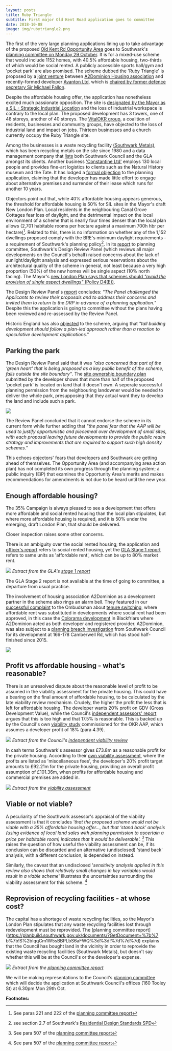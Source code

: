 ```yaml
---
layout: posts
title: Ruby Triangle
subtitle: First major Old Kent Road application goes to committee
date: 2018-10-08
image: img/rubytriangle2.png
---
```

The first of the very large planning applications lining up to take advantage of the proposed [Old Kent Rd Opportunity Area](https://35percent.org/2016-11-21-old-kent-road-aap-loopholes/) goes to Southwark's [planning committee on Monday 29 October](https://moderngov.southwark.gov.uk/ieListDocuments.aspx?CId=119&MId=6270&Ver=4).  It is for a mixed-use scheme that would include 1152 homes, with 40.5% affordable housing, two-thirds of which would be social rented.  A publicly accessible sports hall/gym and 'pocket park' are also promised. The scheme dubbed the 'Ruby Triangle' is proposed by a [joint venture](https://beta.companieshouse.gov.uk/company/10733947/charges) between [A2Dominion Housing association](https://www.a2dominion.co.uk) and recently-formed developer [Avanton Ltd](https://www.avanton.co.uk), which is [chaired by former defence secretary Sir Michael Fallon](https://www.thetimes.co.uk/article/michael-fallon-takes-on-property-job-with-avanton-nvgttjprt). 

Despite the affordable housing offer, the application has nonetheless excited much passionate opposition.  The site is [designated by the Mayor as a SIL - Strategic Industrial Location](https://www.london.gov.uk/what-we-do/planning/london-plan/current-london-plan/london-plan-chapter-two-londons-places/policy-3) and the loss of industrial workspace is contrary to the local plan. The proposed development has 3 towers, one of 48 storeys, another of 40 storeys.  The [VitalOKR group](https://www.vitalokr.com/), a coalition of residents, businesses and community groups, have objected to the loss of industrial land and impact on jobs.  Thirteen businesses and a church currently occupy the Ruby Triangle site. 

Among the businesses is a waste recycling facility [(Southwark Metals)](https://www.southwarkmetals.co.uk/), which has been recycling metals on the site since 1980 and a data management company that [lists](https://www.dajon.co.uk/clients) both Southwark Council and the GLA amongst its clients. Another business ['Constantine Ltd'](https://www.const.co.uk) employs 130 local people and provides fine-art logistics to clients such as the Natural History museum and the Tate. It has lodged a [formal objection](https://planbuild.southwark.gov.uk/documents/?GetDocument=%7b%7b%7b!4ZMeZ3p9kp4Z69c9aEnicQ%3d%3d!%7d%7d%7d) to the planning application, claiming that the developer has made little effort to engage about alternative premises and surrender of their lease which runs for another 10 years.

Objectors point out that, while 40% affordable housing appears generous, the threshold for affordable housing is 50% for SIL sites in the Mayor's draft New London Plan. Local residents in the neighbouring Canal Grove Cottages fear loss of daylight, and the detrimental impact on the local environment of a scheme that is nearly four times denser than the local plan allows (2,701 habitable rooms per hectare against a maximum 700h hbr per hectare)[^1]. Related to this, there is no information on whether any of the 1,152 dwellings proposed comply with the BRE's minimum daylight requirements - a requirement of Southwark's planning policy[^2]. In its [report](https://planbuild.southwark.gov.uk/documents/?GetDocument=%7b%7b%7b!zwzcnVTSKTErmZbXhytUAA%3d%3d!%7d%7d%7d) to planning committee, Southwark's Design Review Panel (which reviews all major developments on the Council's behalf) raised concerns about the lack of sunlight/daylight analysis and expressed serious reservations about the architectural quality of the scheme in general, not least because a very high proportion (50%) of the new homes will be single aspect (10% north facing). The Mayor's [new London Plan says that schemes should _"avoid the provision of single aspect dwellings"_ (Policy D4(E))](https://www.london.gov.uk/what-we-do/planning/london-plan/new-london-plan/draft-new-london-plan/chapter-3-design/policy-d4-housing-quality-and-standards).

The Design Review Panel's [report](https://planbuild.southwark.gov.uk/documents/?GetDocument=%7b%7b%7b!zwzcnVTSKTErmZbXhytUAA%3d%3d!%7d%7d%7d) concludes: _"The Panel challenged the Applicants to review their proposals and to address their concerns and invited them to return to the DRP in advance of a planning application."_ Despite this the application is going to committee without the plans having been reviewed and re-assessed by the Review Panel. 

Historic England has also [objected](https://planbuild.southwark.gov.uk/documents/?GetDocument=%7b%7b%7b!ppujvFz2GMyfCX3WMr9UGw%3d%3d!%7d%7d%7d) to the scheme, arguing that _"tall building development should follow a plan-led approach rather than a reaction to speculative development applications."_

## Parking the park

The Design Review Panel said that it was _"also concerned that part of the ‘green heart’ that is being proposed as a key public benefit of the scheme, falls outside the site boundary"_.  The [site ownership boundary plan](https://planbuild.southwark.gov.uk/documents/?GetDocument=%7b%7b%7b!lHNsESl4052kei4QPoSJoQ%3d%3d!%7d%7d%7d) submitted by the developer shows that more than half of the proposed 'pocket park' is located on land that it doesn't own.  A seperate successful planning permission from the neighbouring landowner would be needed to deliver the whole park, presupposing that they actual want they to develop the land and include such a park.

![](https://35percent.org/img/rubytriangleownership.png)

The Review Panel concluded that it cannot endorse the scheme in its current form while further adding that _"the panel fear that the AAP will be used to justify opportunistic and piecemeal over development of small sites, with each proposal leaving future developments to provide the public realm strategy and improvements that are required to support such high density schemes."_

This echoes objectors' fears that developers and Southwark are getting ahead of themselves.  The Opportunity Area (and accompanying area action plan) has not completed its own progress through the planning system; a public inquiry (EiP) that examines the Opportunity Area's merits and makes recommendations for amendments is not due to be heard until the new year.
 
## Enough affordable housing?
 
The 35% Campaign is always pleased to see a development that offers more affordable and social rented housing than the local plan stipulates, but where more affordable housing is required, and it is 50% under the emerging, draft London Plan, that should be delivered.  

Closer inspection raises some other concerns.

There is an ambiguity over the social rented housing; the application and [officer's report](https://planbuild.southwark.gov.uk/documents/?GetDocument=%7b%7b%7b!S%2bIqqCm1W5sBBPLbS6aFWQ%3d%3d!%7d%7d%7d) refers to social rented housing, yet the [GLA Stage 1 report](https://www.london.gov.uk/sites/default/files/PAWS/media_id_414643/ruby_triangle_sandgate_street_report.pdf)   refers to same units as 'affordable rent', which can be up to 80% market rent. 

![](https://35percent.org/img/rubytrianglegla.png)
*Extract from the GLA's [stage 1 report](https://planbuild.southwark.gov.uk/documents/?GetDocument=%7b%7b%7b!2AGS3H6reesxTcyamvOlcw%3d%3d!%7d%7d%7d)*

The GLA Stage 2 report is not available at the time of going to committee, a departure from usual practice.

The involvement of housing association A2Dominion as a development partner in the scheme also rings an alarm bell.  They featured in our [successful complaint](https://35percent.org/2016-12-12-ombudsman-slams-southwark-for-no-s106-monitoring/) to the Ombudsman about [tenure switching](https://35percent.org/redefining-social-rent/), where affordable rent was substituted in developments where social rent had been approved, in this case the [Colorama development](https://35percent.org/2016-02-16-the-affordable-housing-mirage/#a2dominion-tenure-switch-example) in Blackfriars where A2Dominion acted as both developer and registered provider. A2Dominion, was also subject to a [planning breach investigation](https://planning.southwark.gov.uk/online-applications/enforcementDetails.do?previousCaseType=Property&keyVal=_STHWR_ECAPR_7108&previousCaseNumber=_STHWR_PROPLPI_116659_1&previousCaseUprn=200003453347&activeTab=summary&previousKeyVal=_STHWR_PROPLPI_116659_1) from Southwark Council for its development at 166-178 Camberwell Rd, which has stood half-finished since 2015.

![](https://crappistmartin.github.io/images/wyndhamcamberwell.jpg)
  
## Profit vs affordable housing - what's reasonable?
There is an unresolved dispute about the reasonable level of profit to be assumed in the viability assessment for the private housing.  This could have a bearing on the final amount of affordable housing, to be calculated by the late viability review mechanism.  Crudely, the higher the profit the less that is left for affordable housing. The developer wants 20% profit on GDV (Gross Development Value), while the Council's [independent assessors' report](https://planbuild.southwark.gov.uk/documents/?GetDocument=%7b%7b%7b!7xk%2fKitlYCgrfYEbtqBRDA%3d%3d!%7d%7d%7d) argues that this is too high and that 17.5% is reasonable. This is backed up by the Council's own [viability study](https://www.southwark.gov.uk/assets/attach/1937/Old%20Kent%20Road%20viability%20study%202016.pdf) commissioned for the OKR AAP, which assumes a developer profit of 18% (para 4.39).

![](https://35percent.org/img/gvadisputeprofit.png)
*Extract from the Council's [independent viability review](https://planbuild.southwark.gov.uk/documents/?GetDocument=%7b%7b%7b!7xk%2fKitlYCgrfYEbtqBRDA%3d%3d!%7d%7d%7d)*

In cash terms Southwark's assessor gives £73.8m as a reasonable profit for the private housing.  According to their [own viability assessment](https://planbuild.southwark.gov.uk/documents/?GetDocument=%7b%7b%7b!oY11bGc7aC6RJOzPXGXlpQ%3d%3d!%7d%7d%7d), where the profits are listed as 'miscellaneous fees', the developer's 20% profit target amounts to £92.21m for the private housing, providing an overall profit assumption of £101.36m, when profits for affordable housing and commercial premises are added in.

![](https://35percent.org/img/rubytriangleprofit.png)
*Extract from the [viability assessment](https://planbuild.southwark.gov.uk/documents/?GetDocument=%7b%7b%7b!oY11bGc7aC6RJOzPXGXlpQ%3d%3d!%7d%7d%7d)*
  
## Viable or not viable?
A peculiarity of the Southwark assessor's appraisal of the viability assessment is that it concludes _'that the proposed scheme would not be viable with a 35% affordable housing offer..., but that ‘stand back’ analysis (using evidence of local land sales with planning permission to ascertain a price per habitable room) indicates that it would be deliverable'._ [^3]  This raises the question of how useful the viability assessment can be, if its conclusion can be discarded and an alternative (undisclosed) 'stand back' analysis, with a different conclusion, is depended on instead.

Similarly, the caveat that an undisclosed '_sensitivity analysis applied in this review also shows that relatively small changes in key variables would result in a viable scheme_' illustrates the uncertainties surrounding the viability assessment for this scheme. [^4]
 
## Reprovision of recycling facilities - at whose cost? 
The capital has a shortage of waste recycling facilities, so the Mayor's London Plan stipulates that any waste recycling facilities lost through redevelopment must be reprovided. The [planning committee report](https://planbuild.southwark.gov.uk/documents/?GetDocument=%7b%7 b%7b!S%2bIqqCm1W5sBBPLbS6aFWQ%3d%3d!%7d%7d%7d) explains that the Council has bought land in the vicinity in order to reprovide the existing waste recycling facilities (Southwark Metals), but doesn't say whether this will be at the Council's or the developer's expense.

![](https://35percent.org/img/rubytrianglewaste.png)
*Extract from the [planning committee report](https://planbuild.southwark.gov.uk/documents/?GetDocument=%7b%7b%7b!S%2bIqqCm1W5sBBPLbS6aFWQ%3d%3d!%7d%7d%7d)*

We will be making representations to the Council's [planning committee](https://moderngov.southwark.gov.uk/ieListDocuments.aspx?CId=119&MId=6037&Ver=4) which will decide the application at Southwark Council's offices (160 Tooley St) at 6.30pm Mon 29th Oct. 

__Footnotes:__  

[^1]: See paras 221 and 222 of the [planning committee report](https://planbuild.southwark.gov.uk/documents/?GetDocument=%7b%7b%7b!S%2bIqqCm1W5sBBPLbS6aFWQ%3d%3d!%7d%7d%7d)

[^2]: see section 2.7 of Southwark's [Residential Design Standards SPD](https://www.southwark.gov.uk/assets/attach/1811/1.0.4.1%202015_Technical_Update_to_the_Residesign_SPD__2011_.pdf)

[^3]: See para 507 of the [planning committee report](https://planbuild.southwark.gov.uk/documents/?GetDocument=%7b%7b%7b!S%2bIqqCm1W5sBBPLbS6aFWQ%3d%3d!%7d%7d%7d)

[^4]: See para 507 of the [planning committee report](https://planbuild.southwark.gov.uk/documents/?GetDocument=%7b%7b%7b!S%2bIqqCm1W5sBBPLbS6aFWQ%3d%3d!%7d%7d%7d)
